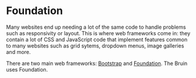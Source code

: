 # Foundation
Many websites end up needing a lot of the same code to handle problems such as responsivity or layout. This is where web frameworks come in: they contain a lot of CSS and JavaScript code that implement features common to many websites such as grid sytems, dropdown menus, image galleries and more.

There are two main web frameworks: [Bootstrap](http://getbootstrap.com) and [Foundation](https://foundation.zurb.com). The Bruin uses Foundation. 

